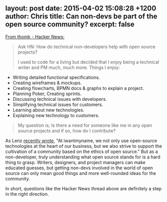 layout: post
date: 2015-04-02 15:08:28 +1200
author: Chris
title: Can non-devs be part of the open source community?
excerpt: false
----

[From thomk - Hacker News:](https://news.ycombinator.com/item?id=9307255)

> Ask HN: How do technical non-developers help with open source projects?
> 
> I used to code for a living but decided that I enjoy being a technical writer and PM much, much more. Things I enjoy:
> 
  * Writing detailed functional specifications.
  * Creating wireframes & mockups.
  * Creating flowcharts, BPMN docs & graphs to explain a project.
  * Planning Poker, Creating sprints.
  * Discussing technical issues with developers.
  * Simplifying technical issues for customers.
  * Learning about new technologies.
  * Explaining new technology to customers.
> 
> My question is; Is there a need for someone like me in any open source projects and if so, how do I contribute?

As Lenz [recently wrote](https://iwantmyname.com/blog/2015/03/does-open-source-contribute-to-a-more-open-society.html), "At iwantmyname, we not only use open-source technologies at the heart of our business, but we also strive to support the cultivation of a community based on the ethics of open source." But as a non-developer, truly understanding what open source stands for is a hard thing to grasp. Writers, designers, and project managers can make educated guesses, but getting non-devs involved in the world of open source can only mean good things and more well-rounded ideas for the community. 

In short, questions like the Hacker News thread above are definitely a step in the right direction. 
